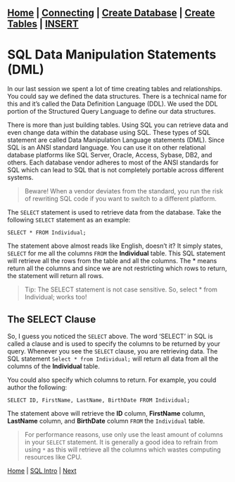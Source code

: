 [Home](/) | [Connecting](/2-connecting/) | [Create Database](/3-create-database/) | [Create Tables](/4-create-table/) | [INSERT](/5-insert/)  
---

# SQL Data Manipulation Statements (DML)

In our last session we spent a lot of time creating tables and relationships.  You could say we defined the data structures.  There is a technical name for this and it’s called the Data Definition Language (DDL).   We used the DDL portion of the Structured Query Language to define our data structures.  

There is more than just building tables.  Using SQL you can retrieve data and even change data within the database using SQL.  These types of SQL statement are called Data Manipulation Language statements (DML).  Since SQL is an ANSI standard language. You can use it on other relational database platforms like SQL Server, Oracle, Access, Sybase, DB2, and others.  Each database vendor adheres to most of the ANSI standards for SQL which can lead to SQL that is not completely portable across different systems.  

> Beware! When a vendor deviates from the standard, you run the risk of rewriting SQL code if you want to switch to a different platform.  

The `SELECT` statement is used to retrieve data from the database. Take the following `SELECT` statement as an example:

```
SELECT * FROM Individual;
```

The statement above almost reads like English, doesn’t it?  It simply states, `SELECT` for me all the columns `FROM` the **Individual** table.  This SQL statement will retrieve all the rows from the table and all the columns.  The * means return all the columns and since we are not restricting which rows to return, the statement will return all rows.

> Tip:  The SELECT statement is not case sensitive.  So, select * from Individual; works too!

## The SELECT Clause

So, I guess you noticed the `SELECT` above.  The word ‘SELECT’ in SQL is called a clause and is used to specify the columns to be returned by your query.  Whenever you see the `SELECT` clause, you are retrieving data.  The SQL statement `Select * from Individual;` will return all data from all the columns of the **Individual** table.  

You could also specify which columns to return.  For example, you could author the following:

```
SELECT ID, FirstName, LastName, BirthDate FROM Individual;
```

The statement above will retrieve the **ID** column, **FirstName** column, **LastName** column, and **BirthDate** column `FROM` the `Individual` table.

> For performance reasons, use only use the least amount of columns in your `SELECT` statement.  It is generally a good idea to refrain from using `*` as this will retrieve all the columns which wastes computing resources like CPU.    

[Home](/)  |  [SQL Intro](/9-sql-intro/)  |  [Next](/9-sql-intro/1)
